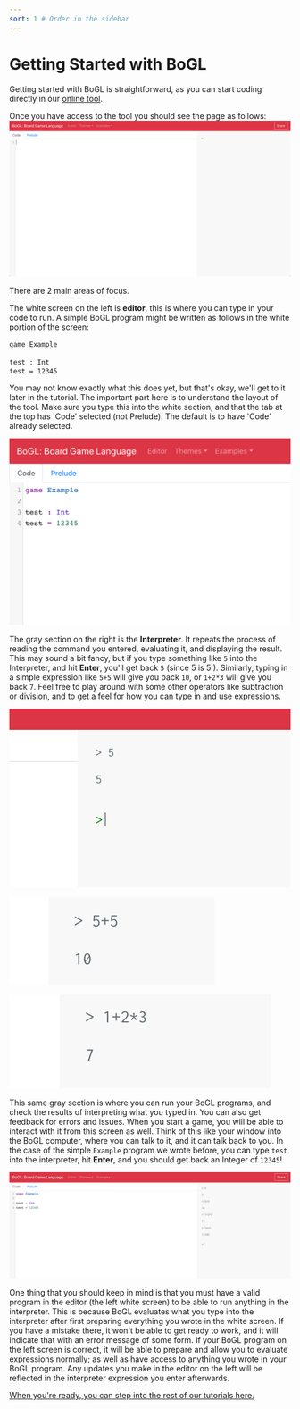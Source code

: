 ```yaml
---
sort: 1 # Order in the sidebar
---
```


# Getting Started with BoGL

Getting started with BoGL is straightforward, as you can start coding directly in our [online tool](https://bogl.engr.oregonstate.edu/).


Once you have access to the tool you should see the page as follows:
![The BoGL online tool.](../imgs/editor-blank.png)

There are 2 main areas of focus.

The white screen on the left is **editor**, this is where you can type in your code to run. A simple BoGL program might be written as follows in the white portion of the screen:
```
game Example

test : Int
test = 12345
```
You may not know exactly what this does yet, but that's okay, we'll get to it later in the tutorial. The important part here is to understand the layout of the tool. Make sure you type this into the white section, and that the tab at the top has 'Code' selected (not Prelude). The default is to have 'Code' already selected.

![Showing the test program written into the online tool.](../imgs/ex-code.png)

The gray section on the right is the **Interpreter**. It repeats the process of reading the command you entered, evaluating it, and displaying the result. This may sound a bit fancy, but if you type something like `5` into the Interpreter, and hit **Enter**, you'll get back `5` (since 5 is 5!). Similarly, typing in a simple expression like `5+5` will give you back `10`, or `1+2*3` will give you back `7`. Feel free to play around with some other operators like subtraction or division, and to get a feel for how you can type in and use expressions.

![Showing the evaluation of 5 = 5.](../imgs/ex-5.png)

![Showing the evaluation of 5+5 = 10.](../imgs/ex-addition.png)

![Showing the evaluation of 1+2*3 = 7.](../imgs/ex-compound.png)

This same gray section is where you can run your BoGL programs, and check the results of interpreting what you typed in. You can also get feedback for errors and issues. When you start a game, you will be able to interact with it from this screen as well. Think of this like your window into the BoGL computer, where you can talk to it, and it can talk back to you. In the case of the simple `Example` program we wrote before, you can type `test` into the interpreter, hit **Enter**, and you should get back an Integer of `12345`!

![Showing the evaluation of the test program.](../imgs/ex-test.png)

One thing that you should keep in mind is that you must have a valid program in the editor (the left white screen) to be able to run anything in the interpreter. This is because BoGL evaluates what you type into the interpreter after first preparing everything you wrote in the white screen. If you have a mistake there, it won't be able to get ready to work, and it will indicate that with an error message of some form. If your BoGL program on the left screen is correct, it will be able to prepare and allow you to evaluate expressions normally; as well as have access to anything you wrote in your BoGL program. Any updates you make in the editor on the left will be reflected in the interpreter expression you enter afterwards.

[When you're ready, you can step into the rest of our tutorials here.](https://bogl.engr.oregonstate.edu/tutorials/)
